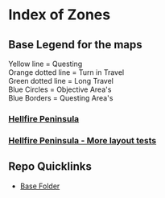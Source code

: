 # Index of Zones

## Base Legend for the maps  
Yellow line = Questing  
Orange dotted line = Turn in Travel  
Green dotted line = Long Travel  
Blue Circles = Objective Area's  
Blue Borders = Questing Area's

### [Hellfire Peninsula](./Hellfire/index.md)

### [Hellfire Peninsula - More layout tests](./Hellfire/stickyimage-test.html)


## Repo Quicklinks
- [Base Folder](https://github.com/Freezy3/Freezy3-TBC-Questing-Guide)
